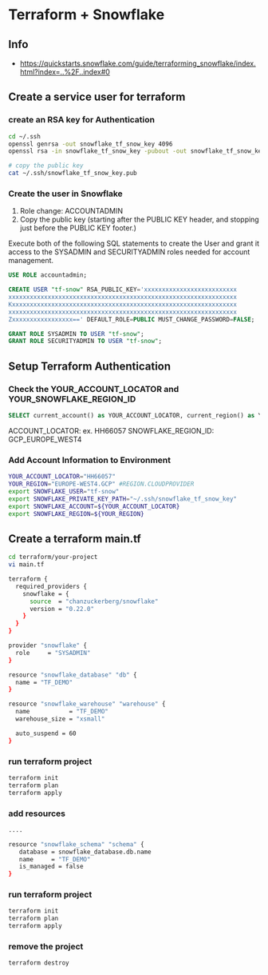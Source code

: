# Terraform + Snowflake

## Info
- https://quickstarts.snowflake.com/guide/terraforming_snowflake/index.html?index=..%2F..index#0

## Create a service user for terraform

### create an RSA key for Authentication

```bash
cd ~/.ssh
openssl genrsa -out snowflake_tf_snow_key 4096
openssl rsa -in snowflake_tf_snow_key -pubout -out snowflake_tf_snow_key.pub

# copy the public key
cat ~/.ssh/snowflake_tf_snow_key.pub
```

### Create the user in Snowflake
1. Role change: ACCOUNTADMIN 
2. Copy the public key (starting after the PUBLIC KEY header, and stopping just before the PUBLIC KEY footer.)

Execute both of the following SQL statements to create the User and grant it access to the SYSADMIN and SECURITYADMIN roles needed for account management.

```sql
USE ROLE accountadmin; 

CREATE USER "tf-snow" RSA_PUBLIC_KEY='xxxxxxxxxxxxxxxxxxxxxxxxxx
xxxxxxxxxxxxxxxxxxxxxxxxxxxxxxxxxxxxxxxxxxxxxxxxxxxxxxxxxxxxxxxx
Kxxxxxxxxxxxxxxxxxxxxxxxxxxxxxxxxxxxxxxxxxxxxxxxxxxxxxxxxxxxxxxx
xxxxxxxxxxxxxxxxxxxxxxxxxxxxxxxxxxxxxxxxxxxxxxxxxxxxxxxxxxxxxxxx
Zxxxxxxxxxxxxxxxxx==' DEFAULT_ROLE=PUBLIC MUST_CHANGE_PASSWORD=FALSE;

GRANT ROLE SYSADMIN TO USER "tf-snow";
GRANT ROLE SECURITYADMIN TO USER "tf-snow";
```

## Setup Terraform Authentication

### Check the YOUR_ACCOUNT_LOCATOR and YOUR_SNOWFLAKE_REGION_ID
```sql
SELECT current_account() as YOUR_ACCOUNT_LOCATOR, current_region() as YOUR_SNOWFLAKE_REGION_ID;
```
ACCOUNT_LOCATOR: ex. HH66057
SNOWFLAKE_REGION_ID: GCP_EUROPE_WEST4

### Add Account Information to Environment

```bash
YOUR_ACCOUNT_LOCATOR="HH66057"
YOUR_REGION="EUROPE-WEST4.GCP" #REGION.CLOUDPROVIDER
export SNOWFLAKE_USER="tf-snow"
export SNOWFLAKE_PRIVATE_KEY_PATH="~/.ssh/snowflake_tf_snow_key"
export SNOWFLAKE_ACCOUNT=${YOUR_ACCOUNT_LOCATOR}
export SNOWFLAKE_REGION=${YOUR_REGION}
```

## Create a terraform main.tf
```bash
cd terraform/your-project
vi main.tf
```

```bash
terraform {
  required_providers {
    snowflake = {
      source  = "chanzuckerberg/snowflake"
      version = "0.22.0"
    }
  }
}

provider "snowflake" {
  role     = "SYSADMIN"
}

resource "snowflake_database" "db" {
  name = "TF_DEMO"
}

resource "snowflake_warehouse" "warehouse" {
  name           = "TF_DEMO"
  warehouse_size = "xsmall"

  auto_suspend = 60
}
```
### run terraform project
```bash
terraform init
terraform plan
terraform apply
```

### add resources
```bash
....

resource "snowflake_schema" "schema" {
   database = snowflake_database.db.name
   name     = "TF_DEMO"
   is_managed = false
}

```

### run terraform project
```bash
terraform init
terraform plan
terraform apply
```

### remove the project
```bash
terraform destroy
```
